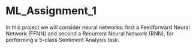 # ML_Assignment_1
In this project we will consider neural networks: first a Feedforward Neural Network (FFNN) and second a Recurrent Neural Network (RNN), for performing a 5-class Sentiment Analysis task.
